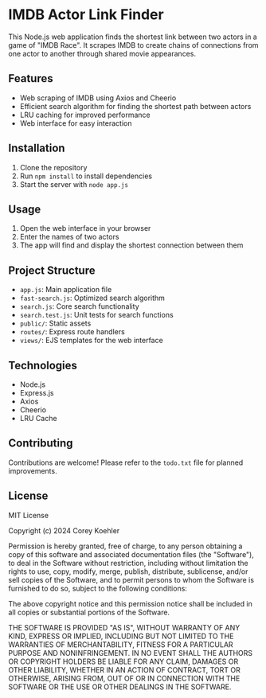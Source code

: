 # IMDB Actor Link Finder

This Node.js web application finds the shortest link between two actors in a game of "IMDB Race". It scrapes IMDB to create chains of connections from one actor to another through shared movie appearances.

## Features

- Web scraping of IMDB using Axios and Cheerio
- Efficient search algorithm for finding the shortest path between actors
- LRU caching for improved performance
- Web interface for easy interaction

## Installation

1. Clone the repository
2. Run `npm install` to install dependencies
3. Start the server with `node app.js`

## Usage

1. Open the web interface in your browser
2. Enter the names of two actors
3. The app will find and display the shortest connection between them

## Project Structure

- `app.js`: Main application file
- `fast-search.js`: Optimized search algorithm
- `search.js`: Core search functionality
- `search.test.js`: Unit tests for search functions
- `public/`: Static assets
- `routes/`: Express route handlers
- `views/`: EJS templates for the web interface

## Technologies

- Node.js
- Express.js
- Axios
- Cheerio
- LRU Cache

## Contributing

Contributions are welcome! Please refer to the `todo.txt` file for planned improvements.

## License

MIT License

Copyright (c) 2024 Corey Koehler

Permission is hereby granted, free of charge, to any person obtaining a copy
of this software and associated documentation files (the "Software"), to deal
in the Software without restriction, including without limitation the rights
to use, copy, modify, merge, publish, distribute, sublicense, and/or sell
copies of the Software, and to permit persons to whom the Software is
furnished to do so, subject to the following conditions:

The above copyright notice and this permission notice shall be included in all
copies or substantial portions of the Software.

THE SOFTWARE IS PROVIDED "AS IS", WITHOUT WARRANTY OF ANY KIND, EXPRESS OR
IMPLIED, INCLUDING BUT NOT LIMITED TO THE WARRANTIES OF MERCHANTABILITY,
FITNESS FOR A PARTICULAR PURPOSE AND NONINFRINGEMENT. IN NO EVENT SHALL THE
AUTHORS OR COPYRIGHT HOLDERS BE LIABLE FOR ANY CLAIM, DAMAGES OR OTHER
LIABILITY, WHETHER IN AN ACTION OF CONTRACT, TORT OR OTHERWISE, ARISING FROM,
OUT OF OR IN CONNECTION WITH THE SOFTWARE OR THE USE OR OTHER DEALINGS IN THE
SOFTWARE.
